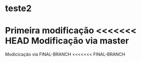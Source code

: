 # teste2
Primeira modificação
<<<<<<< HEAD
Modificação via master
=======
Modicicação via FINAL-BRANCH
<<<<<<< FINAL-BRANCH

